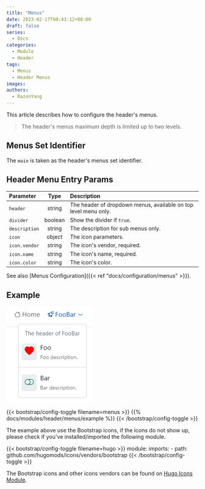 ```yaml
---
title: "Menus"
date: 2023-02-17T00:43:12+08:00
draft: false
series:
  - Docs
categories:
  - Module
  - Header
tags:
  - Menus
  - Header Menus
images:
authors:
  - RazonYang
---
```


This article describes how to configure the header's menus.

<!--more-->

> The header's menus maximum depth is limited up to two levels.

## Menus Set Identifier

The `main` is taken as the header's menus set identifier.

## Header Menu Entry Params

| Parameter     |  Type   | Description                                                     |
| :------------ | :-----: | :-------------------------------------------------------------- |
| `header`      | string  | The header of dropdown menus, available on top level menu only. |
| `divider`     | boolean | Show the divider if `true`.                                     |
| `description` | string  | The description for sub menus only.                             |
| `icon`        | object  | The icon parameters.                                            |
| `icon.vendor` | string  | The icon's vendor, required.                                    |
| `icon.name`   | string  | The icon's name, required.                                      |
| `icon.color`  | string  | The icon's color.                                               |

See also [Menus Configuration]({{< ref "docs/configuration/menus" >}}).

## Example

![Header Menus Example](example.png)

{{< bootstrap/config-toggle filename=menus >}}
{{% docs/modules/header/menus/example %}}
{{< /bootstrap/config-toggle >}}

The example above use the Bootstrap icons, if the icons do not show up, please check if you've installed/imported the following module.

{{< bootstrap/config-toggle filename=hugo >}}
module:
  imports:
    - path: github.com/hugomods/icons/vendors/bootstrap
{{< /bootstrap/config-toggle >}}

The Bootstrap icons and other icons vendors can be found on [Hugo Icons Module](https://hugo-icons.razonyang.com/).
